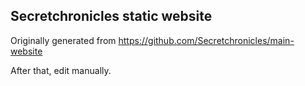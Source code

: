 ## Secretchronicles static website

Originally generated from https://github.com/Secretchronicles/main-website

After that, edit manually.

